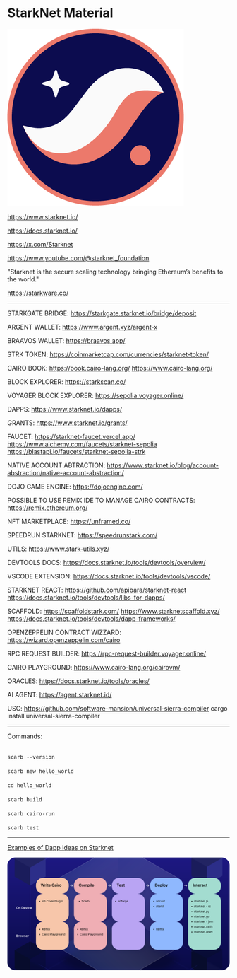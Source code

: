 # StarkNet Material

![Logo](./starknet.png?raw=true "Logo")

https://www.starknet.io/

https://docs.starknet.io/

https://x.com/Starknet

https://www.youtube.com/@starknet_foundation

"Starknet is the secure scaling technology bringing Ethereum’s benefits to the world."

https://starkware.co/

---

STARKGATE BRIDGE: https://starkgate.starknet.io/bridge/deposit

ARGENT WALLET: https://www.argent.xyz/argent-x

BRAAVOS WALLET: https://braavos.app/

STRK TOKEN: https://coinmarketcap.com/currencies/starknet-token/

CAIRO BOOK: https://book.cairo-lang.org/ https://www.cairo-lang.org/

BLOCK EXPLORER: https://starkscan.co/

VOYAGER BLOCK EXPLORER: https://sepolia.voyager.online/

DAPPS: https://www.starknet.io/dapps/

GRANTS: https://www.starknet.io/grants/

FAUCET: https://starknet-faucet.vercel.app/ https://www.alchemy.com/faucets/starknet-sepolia https://blastapi.io/faucets/starknet-sepolia-strk

NATIVE ACCOUNT ABTRACTION: https://www.starknet.io/blog/account-abstraction/native-account-abstraction/

DOJO GAME ENGINE: https://dojoengine.com/

POSSIBLE TO USE REMIX IDE TO MANAGE CAIRO CONTRACTS: https://remix.ethereum.org/

NFT MARKETPLACE: https://unframed.co/

SPEEDRUN STARKNET: https://speedrunstark.com/

UTILS: https://www.stark-utils.xyz/

DEVTOOLS DOCS: https://docs.starknet.io/tools/devtools/overview/

VSCODE EXTENSION: https://docs.starknet.io/tools/devtools/vscode/

STARKNET REACT: https://github.com/apibara/starknet-react https://docs.starknet.io/tools/devtools/libs-for-dapps/

SCAFFOLD: https://scaffoldstark.com/ https://www.starknetscaffold.xyz/ https://docs.starknet.io/tools/devtools/dapp-frameworks/

OPENZEPPELIN CONTRACT WIZZARD: https://wizard.openzeppelin.com/cairo

RPC REQUEST BUILDER: https://rpc-request-builder.voyager.online/

CAIRO PLAYGROUND: https://www.cairo-lang.org/cairovm/

ORACLES: https://docs.starknet.io/tools/oracles/

AI AGENT: https://agent.starknet.id/

USC: https://github.com/software-mansion/universal-sierra-compiler cargo install universal-sierra-compiler

---

Commands:

```

scarb --version

scarb new hello_world

cd hello_world

scarb build

scarb cairo-run

scarb test

```

---

[Examples of Dapp Ideas on Starknet](DAPPS.md)

![Tools](./devtools.svg "Tools")
